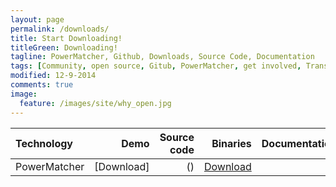 ```yaml
---
layout: page
permalink: /downloads/
title: Start Downloading!
titleGreen: Downloading!
tagline: PowerMatcher, Github, Downloads, Source Code, Documentation 
tags: [Community, open source, Gitub, PowerMatcher, get involved, Transactive Energy]
modified: 12-9-2014
comments: true
image:
  feature: /images/site/why_open.jpg
---
```



| Technology     |     Demo      |    Source code  |    Binaries      |  Documentation  | 
|:-------------  |--------------:|----------------:|-----------------:|----------------:|
| PowerMatcher   | [Download]|() |  [Download](https://github.com/flexiblepower/powermatcher/archive/master.zip) ||| 
 
